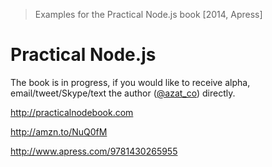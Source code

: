 > Examples for the Practical Node.js book [2014, Apress]

# Practical Node.js

The book is in progress, if you would like to receive alpha, email/tweet/Skype/text the author ([@azat_co](http://twitter.com/azat_co)) directly.

<http://practicalnodebook.com>

<http://amzn.to/NuQ0fM>

<http://www.apress.com/9781430265955>